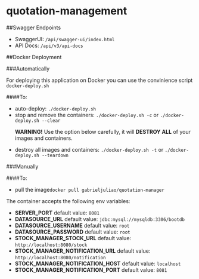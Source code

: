 # quotation-management

##Swagger Endpoints
<ul>
<li>SwaggerUI: <code>/api/swagger-ui/index.html</code></li>
<li>API Docs: <code>/api/v3/api-docs</code></li>
</ul>

##Docker Deployment

###Automatically
<p>For deploying this application on Docker you can use the convinience script <code>docker-deploy.sh</code></p>

####To:
<ul>
<li>auto-deploy: <code>./docker-deploy.sh</code></li>
<li>stop and remove the containers: <code>./docker-deploy.sh -c</code> or <code>./docker-deploy.sh --clear</code></li>
<p><b>WARNING!</b> Use the option below carefully, it will <b>DESTROY ALL</b> of your images and containers.</p>
<li>destroy all images and containers: <code>./docker-deploy.sh -t</code> or <code>./docker-deploy.sh --teardown</code></li>
</ul>

###Manually

####To:
<ul>
<li>pull the image<code>docker pull gabrieljuliao/quotation-manager</code></li>
</ul>

The container accepts the following env variables:
<ul>
<li><b>SERVER_PORT</b> default value: <code>8081</code></li>
<li><b>DATASOURCE_URL</b> default value: <code>jdbc:mysql://mysqldb:3306/bootdb</code></li>
<li><b>DATASOURCE_USERNAME</b> default value: <code>root</code></li>
<li><b>DATASOURCE_PASSWORD</b> default value: <code>root</code></li>
<li><b>STOCK_MANAGER_STOCK_URL</b> default value: <code>http://localhost:8080/stock</code></li>
<li><b>STOCK_MANAGER_NOTIFICATION_URL</b> default value: <code>http://localhost:8080/notification</code></li>
<li><b>STOCK_MANAGER_NOTIFICATION_HOST</b> default value: <code>localhost</code></li>
<li><b>STOCK_MANAGER_NOTIFICATION_PORT</b> default value: <code>8081</code></li>
</ul>
